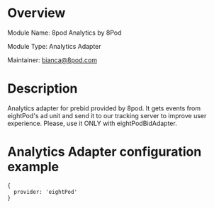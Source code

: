 # Overview
Module Name: 8pod Analytics by 8Pod

Module Type: Analytics Adapter

Maintainer: bianca@8pod.com

# Description

Analytics adapter for prebid provided by 8pod. It gets events from eightPod's ad unit and send it to our tracking server to improve user experience.
Please, use it ONLY with eightPodBidAdapter.

# Analytics Adapter configuration example

```
{
  provider: 'eightPod'
}
```

